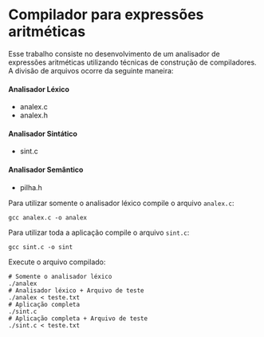 # Compilador para expressões aritméticas

Esse trabalho consiste no desenvolvimento de um analisador de expressões aritméticas utilizando técnicas de construção de compiladores. A divisão de arquivos ocorre da seguinte maneira:

#### Analisador Léxico

- analex.c
- analex.h

#### Analisador Sintático

- sint.c

#### Analisador Semântico

- pilha.h

Para utilizar somente o analisador léxico compile o arquivo `analex.c`:

```shell
gcc analex.c -o analex
```

Para utilizar toda a aplicação compile o arquivo `sint.c`:

```shell
gcc sint.c -o sint
```

Execute o arquivo compilado:

```shell
# Somente o analisador léxico
./analex
# Analisador léxico + Arquivo de teste
./analex < teste.txt
# Aplicação completa
./sint.c
# Aplicação completa + Arquivo de teste
./sint.c < teste.txt
```
